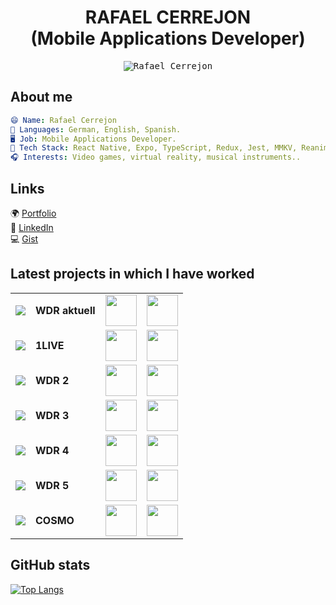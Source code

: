 <link rel="stylesheet" href="https://cdn.jsdelivr.net/gh/devicons/devicon@v2.15.1/devicon.min.css">

<h1 align="center">RAFAEL CERREJON <br> (Mobile Applications Developer) </h1>

<p align="center">
  <kbd><img src="https://user-images.githubusercontent.com/1121950/181512478-d93dfbf3-8691-4a1c-b42a-7dab85052e77.gif" alt="Rafael Cerrejon"></kbd>
</p>

## About me

```yaml
😄 Name: Rafael Cerrejon
💬 Languages: German, English, Spanish.
🖥️ Job: Mobile Applications Developer.
🔌 Tech Stack: React Native, Expo, TypeScript, Redux, Jest, MMKV, Reanimated..
🎧 Interests: Video games, virtual reality, musical instruments..
```

## Links

🌍 [Portfolio](https://www.rafaelcerrejon.com)<br>
💼 [LinkedIn](https://www.linkedin.com/in/rafael-cerrejon/)<br>
💻 [Gist](https://gist.github.com/rcerrejon)<br>

## Latest projects in which I have worked

|                                                                                                                                   |                 |                                                                                                                                                             |                                                                                                                                                            |
| --------------------------------------------------------------------------------------------------------------------------------- | --------------- | ----------------------------------------------------------------------------------------------------------------------------------------------------------- | ---------------------------------------------------------------------------------------------------------------------------------------------------------- |
| <img src="https://play-lh.googleusercontent.com/a4SHIOgcjIE-GpgtxGrd-Kagf0HmOQ24Yv0tk-H0Lmh3v_tvh8mwG66nHMChmxJEeos=w50-h50-rw">  | **WDR aktuell** | [<img src="https://www.rafaelcerrejon.com/resources/appstore-badge.png" height="50">](https://apps.apple.com/de/app/wdr-aktuell/id1350826647)               | [<img src="https://www.rafaelcerrejon.com/resources/google-play-badge.png" height="50">](https://play.google.com/store/apps/details?id=de.WDR.NewsApp)     |
| <img src="https://play-lh.googleusercontent.com/VdVbAYQuiyzXCO7x7B7_vTPwZBcaT3sJMikm5gAnyVkh8NkjJbUkH_RMH5tdpnn-p6g=w50-h50-rw">  | **1LIVE**       | [<img src="https://www.rafaelcerrejon.com/resources/appstore-badge.png" height="50">](https://apps.apple.com/de/app/1live-radio-musik-podcasts/id931875846) | [<img src="https://www.rafaelcerrejon.com/resources/google-play-badge.png" height="50">](https://play.google.com/store/apps/details?id=de.wdr.einslive)    |
| <img src="https://play-lh.googleusercontent.com/8upA7oVhsyioVZpIR1e5AJZ5EZI_4opns5Pc_yrlLYwvfvA265U5kbvefpe9H9BMN-VH=w50-h50-rw"> | **WDR 2**       | [<img src="https://www.rafaelcerrejon.com/resources/appstore-badge.png" height="50">](https://apps.apple.com/de/app/wdr-2-musik-infos-podcasts/id859130337) | [<img src="https://www.rafaelcerrejon.com/resources/google-play-badge.png" height="50">](https://play.google.com/store/apps/details?id=de.crowdradio.wdr2) |
| <img src="https://play-lh.googleusercontent.com/2I_K5T64yGsMX8NVzl4qgqyWeyMVOsBVYL9lExWguoOPAO0AluxQW0Wfi7_lW_BjU_o=w50-h50-rw">  | **WDR 3**       | [<img src="https://www.rafaelcerrejon.com/resources/appstore-badge.png" height="50">](https://apps.apple.com/de/app/wdr-3/id1566851265)                     | [<img src="https://www.rafaelcerrejon.com/resources/google-play-badge.png" height="50">](https://play.google.com/store/apps/details?id=de.WDR.WDR3)        |
| <img src="https://play-lh.googleusercontent.com/9RsS7WQ5lJ9gmDpw85NlfvpwTwzyYELIv5p5OP_CfWbmXxv6cIycRHQXBN1GHoqcxw=w50-h50-rw">   | **WDR 4**       | [<img src="https://www.rafaelcerrejon.com/resources/appstore-badge.png" height="50">](https://apps.apple.com/de/app/wdr-4/id1513178850)                     | [<img src="https://www.rafaelcerrejon.com/resources/google-play-badge.png" height="50">](https://play.google.com/store/apps/details?id=de.WDR.WDR4)        |
| <img src="https://play-lh.googleusercontent.com/7OfSwPZJbW4mt_C17mLDFoOddWIFd83VeITKVMAcyNz7vWQLWWC1OIRIW2OKSAQA5Z4=w50-h50-rw">  | **WDR 5**       | [<img src="https://www.rafaelcerrejon.com/resources/appstore-badge.png" height="50">](https://apps.apple.com/de/app/wdr-5/id1460138818)                     | [<img src="https://www.rafaelcerrejon.com/resources/google-play-badge.png" height="50">](https://play.google.com/store/apps/details?id=de.WDR.WDR5)        |
| <img src="https://play-lh.googleusercontent.com/h_WXqk-8J_1T8H5QelBDd8wpa9lZeZ9ZACfXyjoS8mtu7grn37BgNdTIng0cerJC4Gw=w50-h50-rw">  | **COSMO**       | [<img src="https://www.rafaelcerrejon.com/resources/appstore-badge.png" height="50">](https://apps.apple.com/de/app/wdr-cosmo/id1509203248)                 | [<img src="https://www.rafaelcerrejon.com/resources/google-play-badge.png" height="50">](https://play.google.com/store/apps/details?id=de.WDR.COSMO)       |

## GitHub stats

[![Top Langs](https://github-readme-stats.vercel.app/api/top-langs/?username=rcerrejon&layout=donut&theme=cobalt)](https://github.com/anuraghazra/github-readme-stats)
